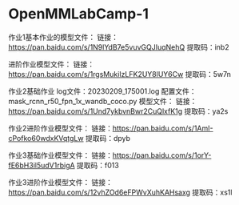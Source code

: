 # OpenMMLabCamp-1
作业1基本作业的模型文件：
链接：https://pan.baidu.com/s/1N9lYdB7e5vuvGQJIuqNehQ 
提取码：inb2 

进阶作业模型文件：
链接：https://pan.baidu.com/s/1rgsMukiIzLFK2UY8lUY6Cw 
提取码：5w7n 


作业2基础作业
log文件：20230209_175001.log
配置文件：mask_rcnn_r50_fpn_1x_wandb_coco.py
模型文件：
链接：https://pan.baidu.com/s/1Und7ykbvnBwr2CuQlxfK1g 
提取码：ya2s 



作业2进阶作业模型文件：
链接：https://pan.baidu.com/s/1AmI-cPofko60wdxKVqtgLw 
提取码：dpyb 

作业3基础作业模型文件：
链接：https://pan.baidu.com/s/1orY-fE6bH3il5udV1rbigA 
提取码：f013 

作业3进阶作业模型文件：
链接：https://pan.baidu.com/s/12vhZOd6eFPWvXuhKAHsaxg 
提取码：xs1l 

